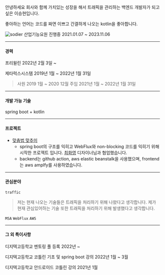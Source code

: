안녕하세요 회사와 함께 가치있는 성장을 해서 트래픽을 관리하는 백엔드 개발자가 되고 싶은 이승현입니다.

좋아하는 언어는 코드를 짜면 이쁘고 간결하게 나오는 kotlin을 좋아합니다.

![sodier](https://soldierdate.herokuapp.com/?endDate=20231106)
산업기능요원 진행중 2021.01.07 ~ 2023.11.06

---
#### 경력 

프리윌린 2022년 2월 3일 ~ 

제타럭스시스템 2019년 1월 ~ 2022년 1월 31일
  > 사원 2019 1월 ~ 2020 12월 주임 2021년 1월 ~ 2022년 1월 31일

---
#### 개발 가능 기술

spring boot + kotlin

---
#### 프로젝트

- [맞춤법 맞추미](https://github.com/tlgj255/spellChecker)
  - spring boot의 구조를 익히고 WebFlux와 non-blocking 코드를 익히기 위해 시작한 프로젝트 입니다. [최화영](https://hdesigner.creatorlink.net/) 디자이너님과 협업했습니다.
  - backend는 github action, aws elastic beanstalk을 사용했으며, frontend는 aws amplfy를 사용하였습니다.

---
#### 관심분야

`traffic` 
  > 저는 현재 나오는 기술들은 트래픽을 처리하기 위해 나왔다고 생각합니다. 제가 현재 관심있어하는 기술 또한 트래픽을 처리하기 위해 발생했다고 생각합니다.
   
`MSA`
`WebFlux`
`AWS`

---
#### 그 외 특이사항
디지텍고등학교 멘토링 풀 등록 2022년 ~

디지텍고등학교 코틀린 기초 및 spring boot 강의 2022년 1월 ~ 3월

디지텍고등학교 안드로이드 코틀린 강의 2021년 1월

